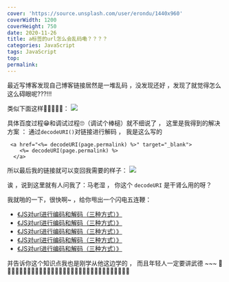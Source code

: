 ```yaml
---
cover: 'https://source.unsplash.com/user/erondu/1440x960'
coverWidth: 1200
coverHeight: 750
date: 2020-11-26
title: a标签的url怎么会乱码嘞？？？？
categories: JavaScript
tags: JavaScript
top:
permalink:
---
```

最近写博客发现自己博客链接居然是一堆乱码 ，没发现还好 ，发现了就觉得怎么这么碍眼呢???!!!

<!-- more -->

 类似下面这样👿👿👿👿👿：
![](https://s3.ax1x.com/2020/11/26/D0M9N8.png)

具体百度过程😁和调试过程🙄（调试个棒槌）就不细说了 ， 这里是我得到的解决方案 ：
通过`decodeURI()`对链接进行解码 ， 我是这么写的

```ejs
 <a href="<%= decodeURI(page.permalink) %>" target="_blank">
    <%= decodeURI(page.permalink) %>
  </a>
```
所以最后我的链接就可以变回我需要的样子：
![](https://s3.ax1x.com/2020/11/26/D0QdZq.png)

诶 ，说到这里就有人问我了：马老湿 ， 你这个 `decodeURI` 是干肾么用的呀？

我就啪的一下，很快啊~ ，给你甩出一个闪电五连鞭：
  - [《JS对url进行编码和解码（三种方式）》](https://segmentfault.com/a/1190000013236956) 
  - [《JS对url进行编码和解码（三种方式）》](https://segmentfault.com/a/1190000013236956) 
  - [《JS对url进行编码和解码（三种方式）》](https://segmentfault.com/a/1190000013236956) 
  - [《JS对url进行编码和解码（三种方式）》](https://segmentfault.com/a/1190000013236956) 
  - [《JS对url进行编码和解码（三种方式）》](https://segmentfault.com/a/1190000013236956) 
  
  
并告诉你这个知识点我也是刚学从他这边学的 ， 而且年轻人一定要讲武德 ~~~ 🤠👹🧐👻😼😽🙀😿😾🐱‍👤🐱‍🏍🐱‍💻🐱‍🐉🐱‍👓🐱‍🚀🙈🙉🙊🐵🐶🐺🐱🦁🦁🦒🦊
